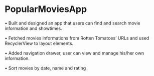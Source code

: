 # PopularMoviesApp
• Built and designed an app that users can find and search movie information and showtimes.

• Fetched movies informations from Rotten Tomatoes’ URLs and used RecyclerView to layout elements.

• Added navigation drawer, user can view and manage his/her own information.

• Sort movies by date, name and rating


